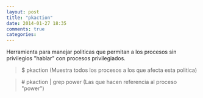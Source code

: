 ```yaml
---
layout: post
title: "pkaction"
date: 2014-01-27 18:35
comments: true
categories: 
---
```

Herramienta para manejar politicas que permitan a los procesos sin privilegios "hablar" con procesos privilegiados. 

>$ pkaction (Muestra todos los procesos a los que afecta esta politica) 

>\# pkaction | grep power (Las que hacen referencia al proceso "power")

